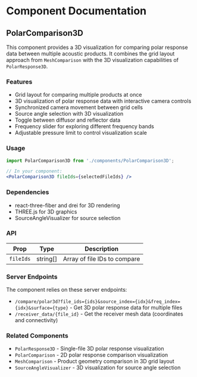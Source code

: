 # Component Documentation

## PolarComparison3D

This component provides a 3D visualization for comparing polar response data between multiple acoustic products. It combines the grid layout approach from `MeshComparison` with the 3D visualization capabilities of `PolarResponse3D`.

### Features

- Grid layout for comparing multiple products at once
- 3D visualization of polar response data with interactive camera controls
- Synchronized camera movement between grid cells
- Source angle selection with 3D visualization
- Toggle between diffusor and reflector data
- Frequency slider for exploring different frequency bands
- Adjustable pressure limit to control visualization scale

### Usage

```jsx
import PolarComparison3D from './components/PolarComparison3D';

// In your component:
<PolarComparison3D fileIds={selectedFileIds} />
```

### Dependencies

- react-three-fiber and drei for 3D rendering
- THREE.js for 3D graphics
- SourceAngleVisualizer for source selection

### API

| Prop | Type | Description |
|------|------|-------------|
| `fileIds` | string[] | Array of file IDs to compare |

### Server Endpoints

The component relies on these server endpoints:

- `/compare/polar3d?file_ids={ids}&source_index={idx}&freq_index={idx}&surface={type}` - Get 3D polar response data for multiple files
- `/receiver_data/{file_id}` - Get the receiver mesh data (coordinates and connectivity)

### Related Components

- `PolarResponse3D` - Single-file 3D polar response visualization
- `PolarComparison` - 2D polar response comparison visualization
- `MeshComparison` - Product geometry comparison in 3D grid layout
- `SourceAngleVisualizer` - 3D visualization for source angle selection 